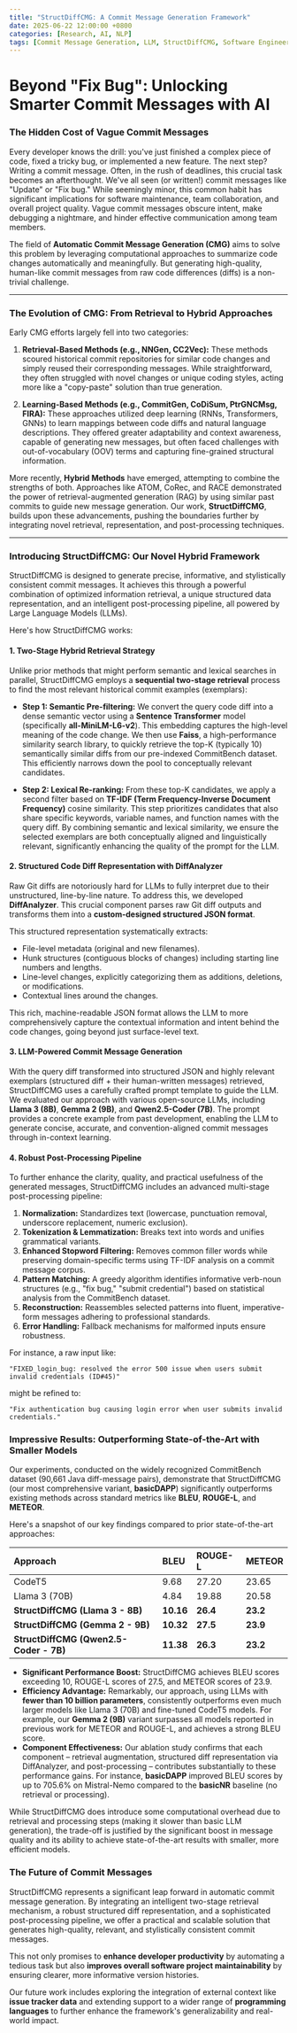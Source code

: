 ```yaml
---
title: "StructDiffCMG: A Commit Message Generation Framework"
date: 2025-06-22 12:00:00 +0800
categories: [Research, AI, NLP]
tags: [Commit Message Generation, LLM, StructDiffCMG, Software Engineering]
---
```


# Beyond "Fix Bug": Unlocking Smarter Commit Messages with AI

### The Hidden Cost of Vague Commit Messages

Every developer knows the drill: you've just finished a complex piece of code, fixed a tricky bug, or implemented a new feature. The next step? Writing a commit message. Often, in the rush of deadlines, this crucial task becomes an afterthought. We've all seen (or written!) commit messages like "Update" or "Fix bug." While seemingly minor, this common habit has significant implications for software maintenance, team collaboration, and overall project quality. Vague commit messages obscure intent, make debugging a nightmare, and hinder effective communication among team members.

The field of **Automatic Commit Message Generation (CMG)** aims to solve this problem by leveraging computational approaches to summarize code changes automatically and meaningfully. But generating high-quality, human-like commit messages from raw code differences (diffs) is a non-trivial challenge.

---

### The Evolution of CMG: From Retrieval to Hybrid Approaches

Early CMG efforts largely fell into two categories:

1. **Retrieval-Based Methods (e.g., NNGen, CC2Vec):** These methods scoured historical commit repositories for similar code changes and simply reused their corresponding messages. While straightforward, they often struggled with novel changes or unique coding styles, acting more like a "copy-paste" solution than true generation.

2. **Learning-Based Methods (e.g., CommitGen, CoDiSum, PtrGNCMsg, FIRA):** These approaches utilized deep learning (RNNs, Transformers, GNNs) to learn mappings between code diffs and natural language descriptions. They offered greater adaptability and context awareness, capable of generating new messages, but often faced challenges with out-of-vocabulary (OOV) terms and capturing fine-grained structural information.

More recently, **Hybrid Methods** have emerged, attempting to combine the strengths of both. Approaches like ATOM, CoRec, and RACE demonstrated the power of retrieval-augmented generation (RAG) by using similar past commits to guide new message generation. Our work, **StructDiffCMG**, builds upon these advancements, pushing the boundaries further by integrating novel retrieval, representation, and post-processing techniques.

---

### Introducing StructDiffCMG: Our Novel Hybrid Framework

StructDiffCMG is designed to generate precise, informative, and stylistically consistent commit messages. It achieves this through a powerful combination of optimized information retrieval, a unique structured data representation, and an intelligent post-processing pipeline, all powered by Large Language Models (LLMs).

Here's how StructDiffCMG works:

#### 1. Two-Stage Hybrid Retrieval Strategy

Unlike prior methods that might perform semantic and lexical searches in parallel, StructDiffCMG employs a **sequential two-stage retrieval** process to find the most relevant historical commit examples (exemplars):

- **Step 1: Semantic Pre-filtering:** We convert the query code diff into a dense semantic vector using a **Sentence Transformer** model (specifically **all-MiniLM-L6-v2**). This embedding captures the high-level meaning of the code change. We then use **Faiss**, a high-performance similarity search library, to quickly retrieve the top-K (typically 10) semantically similar diffs from our pre-indexed CommitBench dataset. This efficiently narrows down the pool to conceptually relevant candidates.

- **Step 2: Lexical Re-ranking:** From these top-K candidates, we apply a second filter based on **TF-IDF (Term Frequency-Inverse Document Frequency)** cosine similarity. This step prioritizes candidates that also share specific keywords, variable names, and function names with the query diff. By combining semantic and lexical similarity, we ensure the selected exemplars are both conceptually aligned and linguistically relevant, significantly enhancing the quality of the prompt for the LLM.

#### 2. Structured Code Diff Representation with DiffAnalyzer

Raw Git diffs are notoriously hard for LLMs to fully interpret due to their unstructured, line-by-line nature. To address this, we developed **DiffAnalyzer**. This crucial component parses raw Git diff outputs and transforms them into a **custom-designed structured JSON format**.

This structured representation systematically extracts:

- File-level metadata (original and new filenames).
- Hunk structures (contiguous blocks of changes) including starting line numbers and lengths.
- Line-level changes, explicitly categorizing them as additions, deletions, or modifications.
- Contextual lines around the changes.

This rich, machine-readable JSON format allows the LLM to more comprehensively capture the contextual information and intent behind the code changes, going beyond just surface-level text.

#### 3. LLM-Powered Commit Message Generation

With the query diff transformed into structured JSON and highly relevant exemplars (structured diff + their human-written messages) retrieved, StructDiffCMG uses a carefully crafted prompt template to guide the LLM. We evaluated our approach with various open-source LLMs, including **Llama 3 (8B)**, **Gemma 2 (9B)**, and **Qwen2.5-Coder (7B)**. The prompt provides a concrete example from past development, enabling the LLM to generate concise, accurate, and convention-aligned commit messages through in-context learning.

#### 4. Robust Post-Processing Pipeline

To further enhance the clarity, quality, and practical usefulness of the generated messages, StructDiffCMG includes an advanced multi-stage post-processing pipeline:

1. **Normalization:** Standardizes text (lowercase, punctuation removal, underscore replacement, numeric exclusion).
2. **Tokenization & Lemmatization:** Breaks text into words and unifies grammatical variants.
3. **Enhanced Stopword Filtering:** Removes common filler words while preserving domain-specific terms using TF-IDF analysis on a commit message corpus.
4. **Pattern Matching:** A greedy algorithm identifies informative verb-noun structures (e.g., "fix bug," "submit credential") based on statistical analysis from the CommitBench dataset.
5. **Reconstruction:** Reassembles selected patterns into fluent, imperative-form messages adhering to professional standards.
6. **Error Handling:** Fallback mechanisms for malformed inputs ensure robustness.

For instance, a raw input like:

`"FIXED_login_bug: resolved the error 500 issue when users submit invalid credentials (ID#45)"`

might be refined to:

`"Fix authentication bug causing login error when user submits invalid credentials."`

### Impressive Results: Outperforming State-of-the-Art with Smaller Models

Our experiments, conducted on the widely recognized CommitBench dataset (90,661 Java diff-message pairs), demonstrate that StructDiffCMG (our most comprehensive variant, **basicDAPP**) significantly outperforms existing methods across standard metrics like **BLEU**, **ROUGE-L**, and **METEOR**.

Here's a snapshot of our key findings compared to prior state-of-the-art approaches:

| Approach | BLEU | ROUGE-L | METEOR |
|:---------|:-----|:--------|:-------|
| CodeT5 | 9.68 | 27.20 | 23.65 |
| Llama 3 (70B) | 4.84 | 19.88 | 20.58 |
| **StructDiffCMG (Llama 3 - 8B)** | **10.16** | **26.4** | **23.2** |
| **StructDiffCMG (Gemma 2 - 9B)** | **10.32** | **27.5** | **23.9** |
| **StructDiffCMG (Qwen2.5-Coder - 7B)** | **11.38** | **26.3** | **23.2** |

- **Significant Performance Boost:** StructDiffCMG achieves BLEU scores exceeding 10, ROUGE-L scores of 27.5, and METEOR scores of 23.9.
- **Efficiency Advantage:** Remarkably, our approach, using LLMs with **fewer than 10 billion parameters**, consistently outperforms even much larger models like Llama 3 (70B) and fine-tuned CodeT5 models. For example, our **Gemma 2 (9B)** variant surpasses all models reported in previous work for METEOR and ROUGE-L, and achieves a strong BLEU score.
- **Component Effectiveness:** Our ablation study confirms that each component – retrieval augmentation, structured diff representation via DiffAnalyzer, and post-processing – contributes substantially to these performance gains. For instance, **basicDAPP** improved BLEU scores by up to 705.6% on Mistral-Nemo compared to the **basicNR** baseline (no retrieval or processing).

While StructDiffCMG does introduce some computational overhead due to retrieval and processing steps (making it slower than basic LLM generation), the trade-off is justified by the significant boost in message quality and its ability to achieve state-of-the-art results with smaller, more efficient models.

### The Future of Commit Messages

StructDiffCMG represents a significant leap forward in automatic commit message generation. By integrating an intelligent two-stage retrieval mechanism, a robust structured diff representation, and a sophisticated post-processing pipeline, we offer a practical and scalable solution that generates high-quality, relevant, and stylistically consistent commit messages.

This not only promises to **enhance developer productivity** by automating a tedious task but also **improves overall software project maintainability** by ensuring clearer, more informative version histories.

Our future work includes exploring the integration of external context like **issue tracker data** and extending support to a wider range of **programming languages** to further enhance the framework's generalizability and real-world impact.


